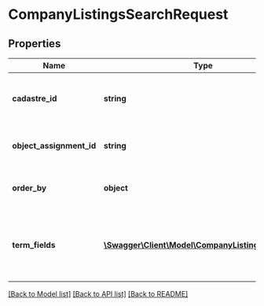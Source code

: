 # CompanyListingsSearchRequest

## Properties
Name | Type | Description | Notes
------------ | ------------- | ------------- | -------------
**cadastre_id** | **string** | Search by a specific company listing Id. Used to return/refresh one search result. | [optional] 
**object_assignment_id** | **string** | Search by a specific ObjectAssignment Id. | [optional] 
**order_by** | **object** | Order the results by the indicated company listing field. | [optional] 
**term_fields** | [**\Swagger\Client\Model\CompanyListingTermField[]**](CompanyListingTermField.md) | Search for given text (Term) indicated by the fields in the TermFields list. Required in case &#39;Term&#39; is given. | [optional] 

[[Back to Model list]](../README.md#documentation-for-models) [[Back to API list]](../README.md#documentation-for-api-endpoints) [[Back to README]](../README.md)


